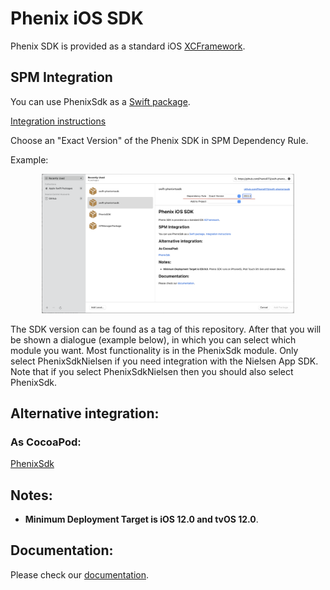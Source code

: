 # Phenix iOS SDK

Phenix SDK is provided as a standard iOS [XCFramework](https://help.apple.com/xcode/mac/11.4/#/dev6f6ac218b).

## SPM Integration

You can use PhenixSdk as a [Swift package](https://github.com/PhenixRTS/swift-phenixrtssdk.git).

[Integration instructions](https://developer.apple.com/documentation/xcode/adding-package-dependencies-to-your-app)

Choose an "Exact Version" of the Phenix SDK in SPM Dependency Rule.

Example:
<p align="center">
  <img alt="SPM Integration example" src="docs/spm_example.png" width="80%">
</p>

The SDK version can be found as a tag of this repository. After that you will be shown a dialogue (example below), in
which you can select which module you want. Most functionality is in the PhenixSdk module. Only select PhenixSdkNielsen
if you need integration with the Nielsen App SDK. Note that if you select PhenixSdkNielsen then you should also select
PhenixSdk.

## Alternative integration:

### As CocoaPod:

[PhenixSdk](https://github.com/PhenixRTS/CocoaPodsSpecs)

## Notes:
* **Minimum Deployment Target is iOS 12.0 and tvOS 12.0**.

## Documentation:

Please check our [documentation](https://phenixrts.com/docs/ios/).
